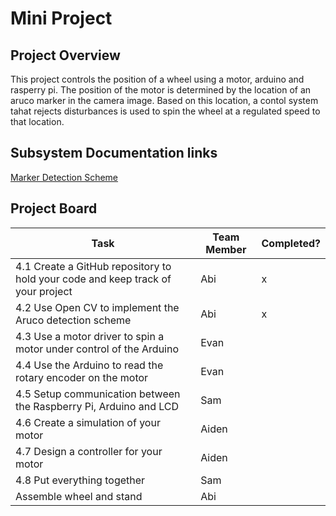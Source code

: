 # Mini Project
## Project Overview
This project controls the position of a wheel using a motor, arduino and rasperry pi. The position of the motor is determined by the location of an aruco marker in the camera image. Based on this location, a contol system tahat rejects disturbances is used to spin the wheel at a regulated speed to that location.
## Subsystem Documentation links
[Marker Detection Scheme](https://github.com/abimartho/SEED/blob/main/Mini_Project/cv/cv_readme.txt)
## Project Board
| Task | Team Member | Completed? |
| --- | --- | --- |
| 4.1 Create a GitHub repository to hold your code and keep track of your project | Abi | x |
| 4.2 Use Open CV to implement the Aruco detection scheme | Abi | x |
| 4.3 Use a motor driver to spin a motor under control of the Arduino | Evan |  |
| 4.4 Use the Arduino to read the rotary encoder on the motor  | Evan |  |
| 4.5 Setup communication between the Raspberry Pi, Arduino and LCD  | Sam |  |
| 4.6 Create a simulation of your motor  | Aiden |  |
| 4.7 Design a controller for your motor  | Aiden |  |
| 4.8 Put everything together  | Sam |  |
| Assemble wheel and stand | Abi |  |
